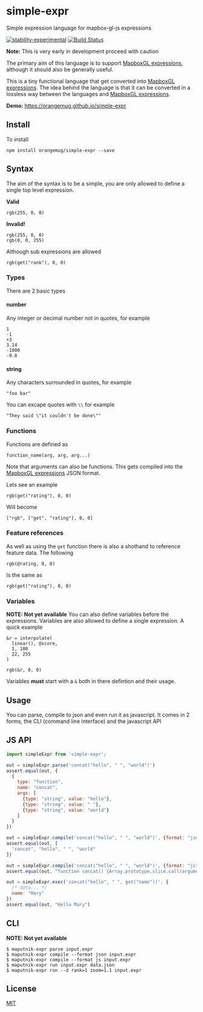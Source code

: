 # simple-expr
Simple expression language for mapbox-gl-js expressions

[![stability-experimental](https://img.shields.io/badge/stability-experimental-orange.svg)][stability]
[![Build Status](https://circleci.com/gh/orangemug/simple-expr.png?style=shield)][circleci]

[stability]:   https://github.com/orangemug/stability-badges#experimental
[circleci]:    https://circleci.com/gh/orangemug/simple-expr

**Note:** This is very early in development proceed with caution

The primary aim of this language is to support [MapboxGL expressions][mapbox-gl-expressions], although it should also be generally useful.

This is a tiny functional language that get converted into [MapboxGL expressions][mapbox-gl-expressions]. The idea behind the language is that it can be converted in a lossless way between the languages and [MapboxGL expressions][mapbox-gl-expressions].


**Demo:** <https://orangemug.github.io/simple-expr>


## Install
To install

```
npm install orangemug/simple-expr --save
```


## Syntax
The aim of the syntax is to be a simple, you are only allowed to define a single top level expression.

**Valid**
```
rgb(255, 0, 0)
```

**Invalid!**
```
rgb(255, 0, 0)
rgb(0, 0, 255)
```

Although sub expressions are allowed

```
rgb(get("rank"), 0, 0)
```


### Types
There are 2 basic types


#### number
Any integer or decimal number not in quotes, for example

```
1
-1
+3
3.14
-1000
-9.8
```


#### string
Any characters surrounded in quotes, for example

```
"foo bar"
```

You can excape quotes with `\\` for example

```
"They said \"it couldn't be done\""
```


### Functions
Functions are defined as

```
function_name(arg, arg, arg...)
```

Note that arguments can also be functions. This gets compiled into the [MapboxGL expressions][mapbox-gl-expressions] JSON format.

Lets see an example

```
rgb(get("rating"), 0, 0)
```

Will become

```
["rgb", ["get", "rating"], 0, 0]
```


### Feature references
As well as using the `get` function there is also a shothand to reference feature data. The following

```
rgb(@rating, 0, 0)
```

Is the same as

```
rgb(get("rating"), 0, 0)
```


### Variables
**NOTE: Not yet available**
You can also define variables before the expressions. Variables are also allowed to define a single expression. A quick example

```
&r = interpolate(
  linear(), @score,
  1, 100
  22, 255
)

rgb(&r, 0, 0)
```

Variables **must** start with a `&` both in there defintion and their usage.


## Usage
You can parse, compile to json and even run it as javascript. It comes in 2 forms, the CLI (command line interface) and the javascript API


## JS API

```js
import simpleExpr from 'simple-expr';

out = simpleExpr.parse('concat("hello", " ", "world")')
assert.equal(out, {
  {
    type: "function",
    name: "concat",
    args: [
      {type: "string", value: "hello"},
      {type: "string", value: " "},
      {type: "string", value: "world"}
    ]
  }
})

out = simpleExpr.compile('concat("hello", " ", "world")', {format: "json"})
assert.equal(out, [
  "concat", "hello", " ", "world"
])

out = simpleExpr.compile('concat("hello", " ", "world")', {format: "js"})
assert.equal(out, "function concat() {Array.prototype.slice.call(arguments, 0).join("")}; function() {concat("Hello", " ", "world")}")

out = simpleExpr.exec('concat("hello", " ", get("name"))', {
  /* data... */
  name: "Mary"
})
assert.equal(out, "Hello Mary")
```


## CLI
**NOTE: Not yet available**

```
$ maputnik-expr parse input.expr
$ maputnik-expr compile --format json input.expr
$ maputnik-expr compile --format js input.expr
$ maputnik-expr run input.expr data.json
$ maputnik-expr run --d rank=1 zoom=1.1 input.expr
```


## License
[MIT](LICENSE)

[mapbox-gl-expressions]: (https://www.mapbox.com/mapbox-gl-js/style-spec#expressions)
